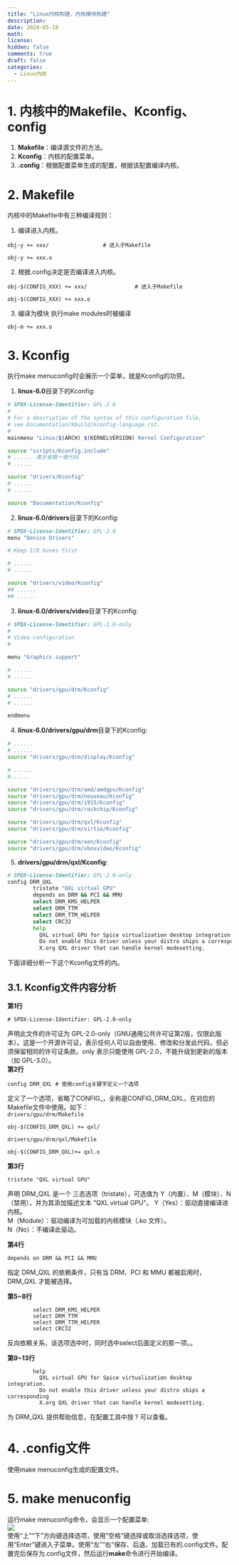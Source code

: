 ```yaml
---
title: "Linux内核构建、内核模块构建"
description: 
date: 2024-05-10
math: 
license: 
hidden: false
comments: true
draft: false
categories:
  - Linux内核
---
```


# 1. 内核中的Makefile、Kconfig、config

1. **Makefile**：编译源文件的方法。  
2. **Kconfig**：内核的配置菜单。  
3. **.config**：根据配置菜单生成的配置，根据该配置编译内核。  

# 2. Makefile
内核中的Makefile中有三种编译规则：   
1. 编译进入内核。   
```make
obj-y += xxx/                 # 进入子Makefile
```   
```make
obj-y += xxx.o
```

2. 根据.config决定是否编译进入内核。  
```make
obj-$(CONFIG_XXX) += xxx/               # 进入子Makefile
```   
```make
obj-$(CONFIG_XXX) += xxx.o
```

3. 编译为模块
执行make modules时被编译
```make
obj-m += xxx.o
```
# 3. Kconfig
执行make menuconfig时会展示一个菜单，就是Kconfig的功劳。
1. **linux-6.0**目录下的Kconfig:  
```bash
# SPDX-License-Identifier: GPL-2.0
#
# For a description of the syntax of this configuration file,
# see Documentation/kbuild/kconfig-language.rst.
#
mainmenu "Linux/$(ARCH) $(KERNELVERSION) Kernel Configuration"

source "scripts/Kconfig.include"
# ...... 表示省略一堆代码
# ......

source "drivers/Kconfig"
# ......
# ......

source "Documentation/Kconfig"
```

2. **linux-6.0/drivers**目录下的Kconfig:    
```bash
# SPDX-License-Identifier: GPL-2.0
menu "Device Drivers"

# Keep I/O buses first

# ......
# ......

source "drivers/video/Kconfig"
## ......
## ......

```
3. **linux-6.0/drivers/video**目录下的Kconfig:
```bash
# SPDX-License-Identifier: GPL-2.0-only
#
# Video configuration
#

menu "Graphics support"

# ......  
# ......

source "drivers/gpu/drm/Kconfig"
# ......
# ......

endmenu
```
4. **linux-6.0/drivers/gpu/drm**目录下的Kconfig:  
```bash
# ......
# ......
source "drivers/gpu/drm/display/Kconfig"

# ......
#......

source "drivers/gpu/drm/amd/amdgpu/Kconfig"
source "drivers/gpu/drm/nouveau/Kconfig"
source "drivers/gpu/drm/i915/Kconfig"
source "drivers/gpu/drm/rockchip/Kconfig"

source "drivers/gpu/drm/qxl/Kconfig"
source "drivers/gpu/drm/virtio/Kconfig"

source "drivers/gpu/drm/xen/Kconfig"
source "drivers/gpu/drm/vboxvideo/Kconfig"

```
5. **drivers/gpu/drm/qxl/Kconfig**: 
```bash
# SPDX-License-Identifier: GPL-2.0-only
config DRM_QXL
        tristate "QXL virtual GPU"
        depends on DRM && PCI && MMU
        select DRM_KMS_HELPER
        select DRM_TTM
        select DRM_TTM_HELPER
        select CRC32
        help
          QXL virtual GPU for Spice virtualization desktop integration.
          Do not enable this driver unless your distro ships a corresponding
          X.org QXL driver that can handle kernel modesetting.                                                              
```
下面详细分析一下这个Kconfig文件的内。

## 3.1. Kconfig文件内容分析
**第1行**
```
# SPDX-License-Identifier: GPL-2.0-only
```
声明此文件的许可证为 GPL-2.0-only（GNU通用公共许可证第2版，仅限此版本）。这是一个开源许可证，表示任何人可以自由使用、修改和分发此代码，但必须保留相同的许可证条款。only 表示只能使用 GPL-2.0，不能升级到更新的版本（如 GPL-3.0）。    
**第2行**
```
config DRM_QXL # 使用config关键字定义一个选项
```
定义了一个选项，省略了CONFIG_，全称是CONFIG_DRM_QXL，在对应的Makefile文件中使用。如下：   
`drivers/gpu/drm/Makefile`
```make
obj-$(CONFIG_DRM_QXL) += qxl/
```
`drivers/gpu/drm/qxl/Makefile`
```make
obj-$(CONFIG_DRM_QXL)+= qxl.o
```
**第3行**
```
tristate "QXL virtual GPU"
```
声明 DRM_QXL 是一个 三态选项（tristate），可选值为 Y（内置）、M（模块）、N（禁用），并为其添加描述文本 "QXL virtual GPU"。
Y（Yes）：驱动直接编译进内核。   
M（Module）：驱动编译为可加载的内核模块（.ko 文件）。   
N（No）：不编译此驱动。   

**第4行**
```
depends on DRM && PCI && MMU
```
指定 DRM_QXL 的依赖条件，只有当 DRM、PCI 和 MMU 都被启用时，DRM_QXL 才能被选择。

**第5~8行**
```
        select DRM_KMS_HELPER
        select DRM_TTM
        select DRM_TTM_HELPER
        select CRC32
```
反向依赖关系，该选项选中时，同时选中select后面定义的那一项。。

**第9~13行**
```
        help
          QXL virtual GPU for Spice virtualization desktop integration.
          Do not enable this driver unless your distro ships a corresponding
          X.org QXL driver that can handle kernel modesetting.
```
为 DRM_QXL 提供帮助信息，在配置工具中按 ? 可以查看。

# 4. .config文件
使用make menuconfig生成的配置文件。

# 5. make menuconfig
运行make menuconfig命令，会显示一个配置菜单:  
![](make-menuconfig.png)  
使用“上”“下”方向键选择选项，使用“空格”键选择或取消选择选项，使用“Enter”键进入子菜单。使用“左”“右”保存、后退、加载已有的.config文件。配置完后保存为.config文件，然后运行**make**命令进行开始编译。